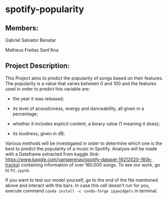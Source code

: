 # spotify-popularity

## Members:

Gabriel Salvator Benatar

Matheus Freitas Sant'Ana

## Project Description:


This Project aims to predict the popularity of songs based on their features. The popularity is a value that varies between 0 and 100 and the features used in order to predict this variable are:


* the year it was released;


* its level of acousticness, energy and danceability, all given in a percentage;


* whether it includes explicit content, a binary value (1 meaning it does);


* its loudness, given in dB;

Various methods will be investigated in order to determine which one is the best to predict the popularity of a music in Spotify. Analysis will be made with a Dataframe extracted from kaggle (link: https://www.kaggle.com/yamaerenay/spotify-dataset-19212020-160k-tracks) containing information of over 160.000 songs. To see our work, go to `P2.ipynb`.

If you want to test our model yourself, go to the end of the file mentioned above and interact with the bars. In case this cell doesn't run for you, execute command `conda install -c conda-forge ipywidgets` in terminal.
